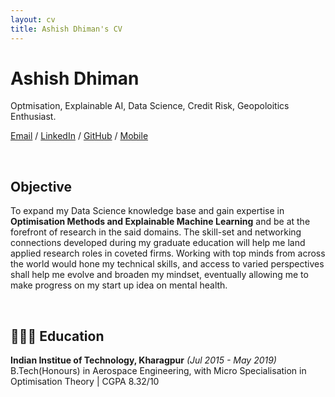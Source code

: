 ```yaml
---
layout: cv
title: Ashish Dhiman's CV
---
```

# Ashish Dhiman
Optmisation, Explainable AI, Data Science, Credit Risk, Geopoloitics Enthusiast.

[Email](mailto:ashish1610dhiman@gmail.com)  / [LinkedIn](https://www.linkedin.com/in/ashish1610dhiman/) / [GitHub](https://github.com/ashish1610dhiman/) / [Mobile](+91-9805441123)

<!-- <div id="webaddress">
<a href="https://ashish1610dhiman.github.io/ad_cv/">https://ashish1610dhiman.github.io/ad_cv/</a>
| <a href="https://ashish1610dhiman.github.io/ad_cv/">My Digital CV</a>
</div> -->

<br>

## Objective
To expand my Data Science knowledge base and gain expertise in **Optimisation Methods and Explainable Machine Learning** and be at the forefront of research in the said domains. The skill-set and networking connections developed during my graduate education will help me land applied research roles in coveted firms. Working with top minds from across the world would hone my technical skills, and access to varied perspectives shall help me evolve and broaden my mindset, eventually allowing me to make progress on my start up idea on mental health.

<br>

## 👩🏼‍🎓 Education

**Indian Institue of Technology, Kharagpur**  _(Jul 2015 - May 2019)_ <br>
B.Tech(Honours) in Aerospace Engineering, with Micro Specialisation in Optimisation Theory | CGPA 8.32/10
